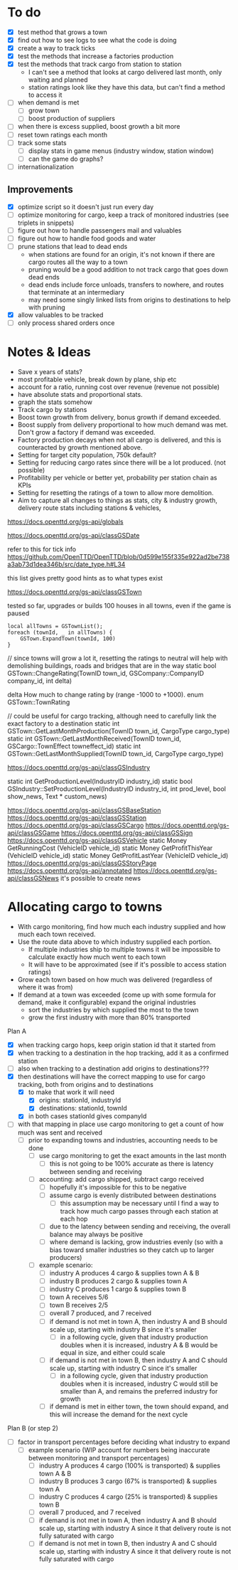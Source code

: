 # To do

- [x] test method that grows a town
- [x] find out how to see logs to see what the code is doing
- [x] create a way to track ticks
- [x] test the methods that increase a factories production
- [x] test the methods that track cargo from station to station
    - I can't see a method that looks at cargo delivered last month, only waiting and planned
    - station ratings look like they have this data, but can't find a method to access it
- [ ] when demand is met
    - [ ] grow town
    - [ ] boost production of suppliers
- [ ] when there is excess supplied, boost growth a bit more
- [ ] reset town ratings each month
- [ ] track some stats
    - [ ] display stats in game menus (industry window, station window)
    - [ ] can the game do graphs?
- [ ] internationalization

## Improvements

- [x] optimize script so it doesn't just run every day
- [ ] optimize monitoring for cargo, keep a track of monitored industries (see triplets in snippets)
- [ ] figure out how to handle passengers mail and valuables
- [ ] figure out how to handle food goods and water
- [ ] prune stations that lead to dead ends
    - when stations are found for an origin, it's not known if there are cargo routes all the way to a town
    - pruning would be a good addition to not track cargo that goes down dead ends
    - dead ends include force unloads, transfers to nowhere, and routes that terminate at an intermediary
    - may need some singly linked lists from origins to destinations to help with pruning
- [x] allow valuables to be tracked
- [ ] only process shared orders once

# Notes & Ideas

- Save x years of stats?
- most profitable vehicle, break down by plane, ship etc
- account for a ratio, running cost over revenue (revenue not possible)
- have absolute stats and proportional stats.
- graph the stats somehow
- Track cargo by stations
- Boost town growth from delivery, bonus growth if demand exceeded.
- Boost supply from delivery proportional to how much demand was met. Don't grow a factory if demand was exceeded.
- Factory production decays when not all cargo is delivered, and this is counteracted by growth mentioned above.
- Setting for target city population, 750k default?
- Setting for reducing cargo rates since there will be a lot produced. (not possible)
- Profitability per vehicle or better yet, probability per station chain as KPIs
- Setting for resetting the ratings of a town to allow more demolition.
- Aim to capture all changes to things as stats, city & industry growth, delivery route stats including stations &
  vehicles,

https://docs.openttd.org/gs-api/globals

https://docs.openttd.org/gs-api/classGSDate

refer to this for tick
info https://github.com/OpenTTD/OpenTTD/blob/0d599e155f335e922ad2be738a3ab73d1dea346b/src/date_type.h#L34

this list gives pretty good hints as to what types exist

https://docs.openttd.org/gs-api/classGSTown

tested so far, upgrades or builds 100 houses in all towns, even if the game is paused

```squirrel
local allTowns = GSTownList();
foreach (townId, _ in allTowns) {
    GSTown.ExpandTown(townId, 100)
}
```

// since towns will grow a lot it, resetting the ratings to neutral will help with demolishing buildings, roads and
bridges that are in the way
static bool GSTown::ChangeRating(TownID town_id, GSCompany::CompanyID company_id, int delta)

delta How much to change rating by (range -1000 to +1000).
enum GSTown::TownRating

// could be useful for cargo tracking, although need to carefully link the exact factory to a destination
static int GSTown::GetLastMonthProduction(TownID town_id, CargoType cargo_type)
static int GSTown::GetLastMonthReceived(TownID town_id, GSCargo::TownEffect towneffect_id)
static int GSTown::GetLastMonthSupplied(TownID town_id, CargoType cargo_type)

https://docs.openttd.org/gs-api/classGSIndustry

static int GetProductionLevel(IndustryID industry_id)
static bool GSIndustry::SetProductionLevel(IndustryID industry_id, int prod_level, bool show_news, Text * custom_news)

https://docs.openttd.org/gs-api/classGSBaseStation
https://docs.openttd.org/gs-api/classGSStation
https://docs.openttd.org/gs-api/classGSCargo
https://docs.openttd.org/gs-api/classGSGame
https://docs.openttd.org/gs-api/classGSSign
https://docs.openttd.org/gs-api/classGSVehicle
static Money GetRunningCost (VehicleID vehicle_id)
static Money GetProfitThisYear (VehicleID vehicle_id)
static Money GetProfitLastYear (VehicleID vehicle_id)
https://docs.openttd.org/gs-api/classGSStoryPage
https://docs.openttd.org/gs-api/annotated
https://docs.openttd.org/gs-api/classGSNews
it's possible to create news

# Allocating cargo to towns

- With cargo monitoring, find how much each industry supplied and how much each town received.
- Use the route data above to which industry supplied each portion.
    - If multiple industries ship to multiple towns it will be impossible to calculate exactly how much went to each
      town
    - It will have to be approximated (see if it's possible to access station ratings)
- Grow each town based on how much was delivered (regardless of where it was from)
- If demand at a town was exceeded (come up with some formula for demand, make it configurable) expand the original
  industries
    - sort the industries by which supplied the most to the town
    - grow the first industry with more than 80% transported

Plan A

- [x] when tracking cargo hops, keep origin station id that it started from
- [x] when tracking to a destination in the hop tracking, add it as a confirmed station
- [ ] also when tracking to a destination add origins to destinations???
- [x] then destinations will have the correct mapping to use for cargo tracking, both from origins and to destinations
    - [x] to make that work it will need
        - [x] origins: stationId, industryId
        - [x] destinations: stationId, townId
    - [x] in both cases stationId gives companyId
- [ ] with that mapping in place use cargo monitoring to get a count of how much was sent and received
    - [ ] prior to expanding towns and industries, accounting needs to be done
        - [ ] use cargo monitoring to get the exact amounts in the last month
            - [ ] this is not going to be 100% accurate as there is latency between sending and receiving
        - [ ] accounting: add cargo shipped, subtract cargo received
            - [ ] hopefully it's impossible for this to be negative
            - [ ] assume cargo is evenly distributed between destinations
                - [ ] this assumption may be necessary until I find a way to track how much cargo passes through each
                  station at each hop
            - [ ] due to the latency between sending and receiving, the overall balance may always be positive
            - [ ] where demand is lacking, grow industries evenly (so with a bias toward smaller industries so they catch up
              to larger producers)
        - [ ] example scenario:
            - [ ] industry A produces 4 cargo & supplies town A & B
            - [ ] industry B produces 2 cargo & supplies town A
            - [ ] industry C produces 1 cargo & supplies town B
            - [ ] town A receives 5/6
            - [ ] town B receives 2/5
            - [ ] overall 7 produced, and 7 received
            - [ ] if demand is not met in town A, then industry A and B should scale up, starting with industry B since it's smaller
              - [ ] in a following cycle, given that industry production doubles when it is increased, industry A & B would be equal in size, and either could scale
            - [ ] if demand is not met in town B, then industry A and C should scale up, starting with industry C since it's smaller
              - [ ] in a following cycle, given that industry production doubles when it is increased, industry C would still be smaller than A, and remains the preferred industry for growth
            - [ ] if demand is met in either town, the town should expand, and this will increase the demand for the next cycle
    
Plan B (or step 2)
- [ ] factor in transport percentages before deciding what industry to expand
    - [ ] example scenario (WIP account for numbers being inaccurate between monitoring and transport percentages)
        - [ ] industry A produces 4 cargo (100% is transported) & supplies town A & B
        - [ ] industry B produces 3 cargo (67% is transported) & supplies town A
        - [ ] industry C produces 4 cargo (25% is transported) & supplies town B
        - [ ] overall 7 produced, and 7 received
        - [ ] if demand is not met in town A, then industry A and B should scale up, starting with industry A since it that delivery route is not fully saturated with cargo
        - [ ] if demand is not met in town B, then industry A and C should scale up, starting with industry A since it that delivery route is not fully saturated with cargo